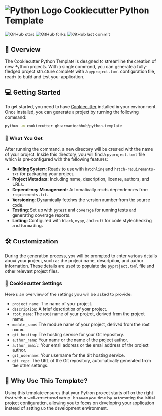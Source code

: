 # ![Python Logo](python-logo.svg) Cookiecutter Python Template

![GitHub stars](https://img.shields.io/github/stars/armantechhub/python-template.svg)
![GitHub forks](https://img.shields.io/github/forks/armantechhub/python-template.svg)
![GitHub last commit](https://img.shields.io/github/last-commit/armantechhub/python-template.svg)

## 🚀 Overview

The Cookiecutter Python Template is designed to streamline the creation of new Python projects. With a single command, you can generate a fully-fledged project structure complete with a `pyproject.toml` configuration file, ready to build and test your application.

## 💻 Getting Started

To get started, you need to have [Cookiecutter](https://cookiecutter.readthedocs.io/en/latest/) installed in your environment. Once installed, you can generate a project by running the following command:

```sh
python -m cookiecutter gh:armantechhub/python-template
```

### 🎉 What You Get

After running the command, a new directory will be created with the name of your project. Inside this directory, you will find a `pyproject.toml` file which is pre-configured with the following features:

- **Building System**: Ready to use with `hatchling` and `hatch-requirements-txt` for packaging your project.
- **Project Metadata**: Including name, description, license, authors, and URLs.
- **Dependency Management**: Automatically reads dependencies from `requirements.txt`.
- **Versioning**: Dynamically fetches the version number from the source code.
- **Testing**: Set up with `pytest` and `coverage` for running tests and generating coverage reports.
- **Linting**: Configured with `black`, `mypy`, and `ruff` for code style checking and formatting.

## 🛠️ Customization

During the generation process, you will be prompted to enter various details about your project, such as the project name, description, and author information. These details are used to populate the `pyproject.toml` file and other relevant project files.

### 📝 Cookiecutter Settings

Here's an overview of the settings you will be asked to provide:

- `project_name`: The name of your project.
- `description`: A brief description of your project.
- `root_name`: The root name of your project, derived from the project name.
- `module_name`: The module name of your project, derived from the root name.
- `git_hosting`: The hosting service for your Git repository.
- `author_name`: Your name or the name of the project author.
- `author_email`: Your email address or the email address of the project author.
- `git_username`: Your username for the Git hosting service.
- `git_repo`: The URL of the Git repository, automatically generated from the other settings.

## 🌟 Why Use This Template?

Using this template ensures that your Python project starts off on the right foot with a well-structured setup. It saves you time by automating the initial project configuration, allowing you to focus on developing your application instead of setting up the development environment.
